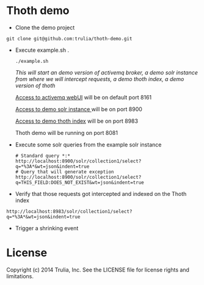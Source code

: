Thoth demo 
======================

- Clone the demo project 
```
git clone git@github.com:trulia/thoth-demo.git
```
- Execute example.sh . 
    ```
    ./example.sh
    ``` 
    *This will start an demo version of activemq broker, a demo solr instance from where we will intercept requests, a demo thoth index, a demo version of thoth*

    [Access to activemq webUI](http://localhost:8161/admin/queues.jsp) will be on default port 8161
    
    [Access to demo solr instance ](http://localhost:8900/solr/#/) will be on port 8900
    
    [Access to demo thoth index](http://localhost:8983/solr/#/) will be on port 8983

    Thoth demo will be running on port 8081
    
- Execute some solr queries from the example solr instance 
	```
	# Standard query *:*
	http://localhost:8900/solr/collection1/select?q=*%3A*&wt=json&indent=true
	# Query that will generate exception
	http://localhost:8900/solr/collection1/select?q=THIS_FIELD:DOES_NOT_EXIST&wt=json&indent=true
	```
- Verify that those requests got intercepted and indexed on the Thoth index
```
http://localhost:8983/solr/collection1/select?q=*%3A*&wt=json&indent=true
```
- Trigger a shrinking event


License
=============
Copyright (c) 2014 Trulia, Inc. See the LICENSE file for license rights and limitations.